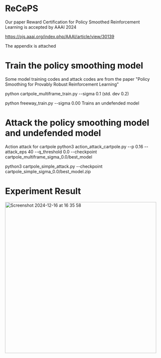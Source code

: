 # ReCePS
Our paper Reward Certification for Policy Smoothed Reinforcement Learning is accepted by AAAI 2024

https://ojs.aaai.org/index.php/AAAI/article/view/30139

The appendix is attached

# Train the policy smoothing model
Some model training codes and attack codes are from the paper "Policy Smoothing for Provably Robust Reinforcement Learning"

python cartpole_multiframe_train.py  --sigma 0.1 (std. dev 0.2)

python freeway_train.py  --sigma 0.00  Trains an undefended model

# Attack the policy smoothing model and undefended model

Action attack for cartpole
python3 action_attack_cartpole.py --p 0.16 --attack_eps 40 --q_threshold 0.0 --checkpoint cartpole_multiframe_sigma_0.0/best_model

python3 cartpole_simple_attack.py --checkpoint  cartpole_simple_sigma_0.0/best_model.zip


# Experiment Result

<img width="497" alt="Screenshot 2024-12-16 at 16 35 58" src="https://github.com/user-attachments/assets/c92c5057-c51b-47f2-b2dc-a5a23046e770" />
